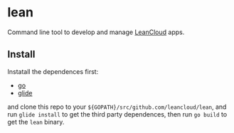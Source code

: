 # lean

Command line tool to develop and manage [LeanCloud](https://leancloud.cn) apps.

## Install

Instatall the dependences first:

- [go](https://golang.org)
- [glide](https://glide.sh)


and clone this repo to your `${GOPATH}/src/github.com/leancloud/lean`, and run `glide install` to get the third party dependences, then run `go build` to get the `lean` binary.
